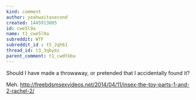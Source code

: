 ```yaml
---
kind: comment
author: yeahwaitasecond
created: 1445913005
id: cwe5l9a
name: t1_cwe5l9a
subreddit: WTF
subreddit_id : t5_2qh61
thread_id: t3_3qbyez
parent_comment: t1_cwdtkbu
---
```


Should I have made a throwaway, or pretended that I accidentally found it? 

Meh. http://freebdsmsexvideos.net/2014/04/11/insex-the-toy-parts-1-and-2-rachel-2/

